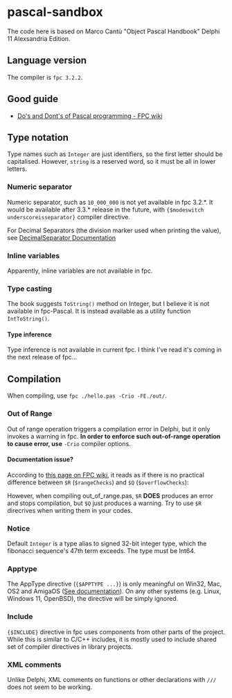 # pascal-sandbox
The code here is based on Marco Cantù "Object Pascal Handbook" Delphi 11 Alexsandria Edition. 

## Language version
The compiler is `fpc 3.2.2`.

## Good guide
- [Do's and Dont's of Pascal programming - FPC wiki](https://wiki.freepascal.org/DoDont)

## Type notation
Type names such as `Integer` are just identifiers, so the first letter should be capitalised.
However, `string` is a reserved word, so it must be all in lower letters.

### Numeric separator
Numeric separator, such as `10_000_000` is not yet available in fpc 3.2.\*.
It would be available after 3.3.\* release in the future, with `{$modeswitch underscoreisseparator}` compiler directive.

For Decimal Separators (the division marker used when printing the value), see [DecimalSeparator Documentation](https://wiki.freepascal.org/DecimalSeparator) 

### Inline variables
Apparently, inline variables are not available in fpc.

### Type casting
The book suggests `ToString()` method on Integer, but I believe it is not available in fpc-Pascal.
It is instead available as a utility function `IntToString()`.

#### Type inference
Type inference is not available in current fpc. I think I've read it's coming in the next release of fpc...

## Compilation
When compiling, use `fpc ./hello.pas -Crio -FE./out/`.

### Out of Range
Out of range operation triggers a compilation error in Delphi, but it only invokes a warning in fpc.
**In order to enforce such out-of-range operation to cause error, use** `-Crio` compiler options.

#### Documentation issue?
According to [this page on FPC wiki](https://wiki.freepascal.org/local_compiler_directives#$R_versus_$Q),
it reads as if there is no practical difference between `$R` (`$rangeChecks`) and `$Q` (`$overflowChecks`):

However, when compiling out_of_range.pas, `$R` **DOES** produces an error and stops compilation,
but `$Q` just produces a warning. Try to use `$R` direcrives when writing them in your codes.

### Notice
Default `Integer` is a type alias to signed 32-bit integer type, which the fibonacci sequence's 47th term exceeds.
The type must be Int64.

### Apptype
The AppType directive (`{$APPTYPE ...}`) is only meaningful on Win32, Mac, OS2 and AmigaOS ([See documentation](https://www.freepascal.org/docs-html/current/prog/progsu86.html)). On any other systems (e.g. Linux, Windows 11, OpenBSD), the directive will be simply ignored.

### Include
`{$INCLUDE}` directive in fpc uses components from other parts of the project.
While this is similar to C/C++ includes, it is mostly used to include shared set of compiler directives in library projects.

### XML comments
Unlike Delphi, XML comments on functions or other declarations with `///` does not seem to be working.
